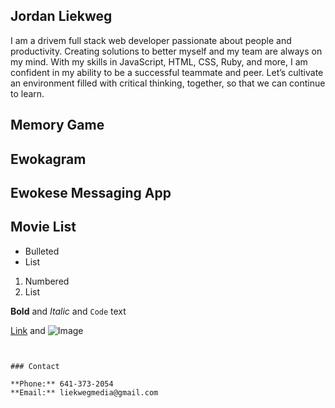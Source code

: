 ## Jordan Liekweg

I am a drivem full stack web developer passionate about people and productivity. Creating solutions to better myself and my team are always on my mind. With my skills in JavaScript, HTML, CSS, Ruby, and more, I am confident in my ability to be a successful teammate and peer. Let’s cultivate an environment filled with critical thinking, together, so that we can continue to learn. 


## Memory Game
## Ewokagram
## Ewokese Messaging App
## Movie List

- Bulleted
- List

1. Numbered
2. List

**Bold** and _Italic_ and `Code` text

[Link](url) and ![Image](src)
```


### Contact

**Phone:** 641-373-2054
**Email:** liekwegmedia@gmail.com
